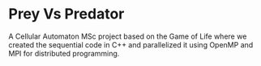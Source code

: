# Prey Vs Predator

A Cellular Automaton MSc project based on the Game of Life where we created the sequential code in C++ and parallelized it using OpenMP and MPI for distributed programming.
